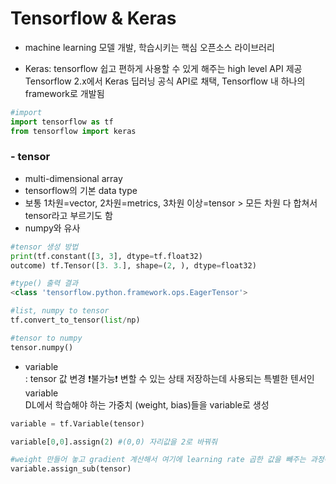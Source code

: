 # Tensorflow & Keras
- machine learning 모델 개발, 학습시키는 핵심 오픈소스 라이브러리

- Keras: tensorflow 쉽고 편하게 사용할 수 있게 해주는 high level API 제공  
Tensorflow 2.x에서 Keras 딥러닝 공식 API로 채택, Tensorflow 내 하나의 framework로 개발됨  
```python
#import
import tensorflow as tf
from tensorflow import keras
```

### - tensor  
- multi-dimensional array
- tensorflow의 기본 data type
- 보통 1차원=vector, 2차원=metrics, 3차원 이상=tensor > 모든 차원 다 합쳐서 tensor라고 부르기도 함
- numpy와 유사
```python
#tensor 생성 방법
print(tf.constant([3, 3], dtype=tf.float32)
outcome) tf.Tensor([3. 3.], shape=(2, ), dtype=float32)

#type() 출력 결과
<class 'tensorflow.python.framework.ops.EagerTensor'>

#list, numpy to tensor
tf.convert_to_tensor(list/np)

#tensor to numpy
tensor.numpy()
```

- variable  
: tensor 값 변경 :exclamation:불가능:exclamation: 변할 수 있는 상태 저장하는데 사용되는 특별한 텐서인 variable  
  DL에서 학습해야 하는 가중치 (weight, bias)들을 variable로 생성
```python
variable = tf.Variable(tensor)

variable[0,0].assign(2) #(0,0) 자리값을 2로 바꿔줘

#weight 만들어 놓고 gradient 계산해서 여기에 learning rate 곱한 값을 빼주는 과정에서 사용됨
variable.assign_sub(tensor) 
```
